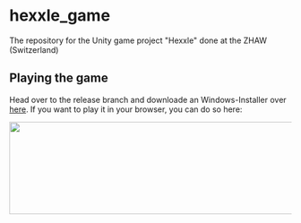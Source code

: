 # hexxle_game
The repository for the Unity game project "Hexxle" done at the ZHAW (Switzerland)

## Playing the game

Head over to the release branch and downloade an Windows-Installer over [here](). If you want to play it in your browser, you can do so here:


<a href="https://hexxle.itch.io/hexxle"><img src="https://i.imgur.com/DRkokz0.png" width="550" height="165" /></a>
